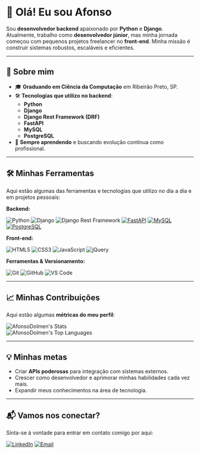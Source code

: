 # 👋 Olá! Eu sou **Afonso**

Sou **desenvolvedor backend** apaixonado por **Python** e **Django**. Atualmente, trabalho como **desenvolvedor júnior**, mas minha jornada começou com pequenos projetos freelancer no **front-end**. Minha missão é construir sistemas robustos, escaláveis e eficientes.  

---

## 🚀 Sobre mim  
- 🎓 **Graduando em Ciência da Computação** em Ribeirão Preto, SP.  
- 🛠 **Tecnologias que utilizo no backend**:  
  - **Python**  
  - **Django**  
  - **Django Rest Framework (DRF)**
  - **FastAPI**
  - **MySQL**
  - **PostgreSQL**  
- 🌱 **Sempre aprendendo** e buscando evolução contínua como profissional.  

---

## 🛠️ Minhas Ferramentas  
Aqui estão algumas das ferramentas e tecnologias que utilizo no dia a dia e em projetos pessoais:  

**Backend:**  

![Python](https://img.shields.io/badge/-Python-3776AB?style=flat-square&logo=python&logoColor=white) 
![Django](https://img.shields.io/badge/-Django-092E20?style=flat-square&logo=django&logoColor=white) 
![Django Rest Framework](https://img.shields.io/badge/-DRF-ff1709?style=flat-square&logo=django&logoColor=white)
[![FastAPI](https://img.shields.io/badge/-FastAPI-009688?style=flat-square&logo=fastapi&logoColor=white)](https://fastapi.tiangolo.com/)
[![MySQL](https://img.shields.io/badge/-MySQL-4479A1?style=flat-square&logo=mysql&logoColor=white)](https://www.mysql.com/)
[![PostgreSQL](https://img.shields.io/badge/-PostgreSQL-316192?style=flat-square&logo=postgresql&logoColor=white)](https://www.postgresql.org/)

**Front-end:**  

![HTML5](https://img.shields.io/badge/-HTML5-E34F26?style=flat-square&logo=html5&logoColor=white) 
![CSS3](https://img.shields.io/badge/-CSS3-1572B6?style=flat-square&logo=css3) 
![JavaScript](https://img.shields.io/badge/-JavaScript-333?style=flat-square&logo=javascript) 
![jQuery](https://img.shields.io/badge/-jQuery-0769AD?style=flat-square&logo=jquery&logoColor=white)

**Ferramentas & Versionamento:**  

![Git](https://img.shields.io/badge/-Git-F05032?style=flat-square&logo=git&logoColor=white) 
![GitHub](https://img.shields.io/badge/-GitHub-181717?style=flat-square&logo=github) 
![VS Code](https://img.shields.io/badge/-VS%20Code-007ACC?style=flat-square&logo=visual-studio-code&logoColor=white) 

---

## 📈 Minhas Contribuições  
Aqui estão algumas **métricas do meu perfil**:  
  
![AfonsoDolmen's Stats](https://github-readme-stats.vercel.app/api?username=AfonsoDolmen&theme=vue-dark&show_icons=true&hide_border=false&count_private=true)  
![AfonsoDolmen's Top Languages](https://github-readme-stats.vercel.app/api/top-langs/?username=AfonsoDolmen&theme=vue-dark&show_icons=true&hide_border=false)

---

## 💡 Minhas metas  
- Criar **APIs poderosas** para integração com sistemas externos.  
- Crescer como desenvolvedor e aprimorar minhas habilidades cada vez mais.
- Expandir meus conhecimentos na área de tecnologia.

---

## 📬 Vamos nos conectar?  
Sinta-se à vontade para entrar em contato comigo por aqui:  

[![LinkedIn](https://img.shields.io/badge/-LinkedIn-0077B5?style=flat-square&logo=linkedin&logoColor=white)](https://www.linkedin.com/in/afonso-dolmen-silva) 
[![Email](https://img.shields.io/badge/-Email-D14836?style=flat-square&logo=gmail&logoColor=white)](mailto:afonsodolmensilva@gmail.com)

